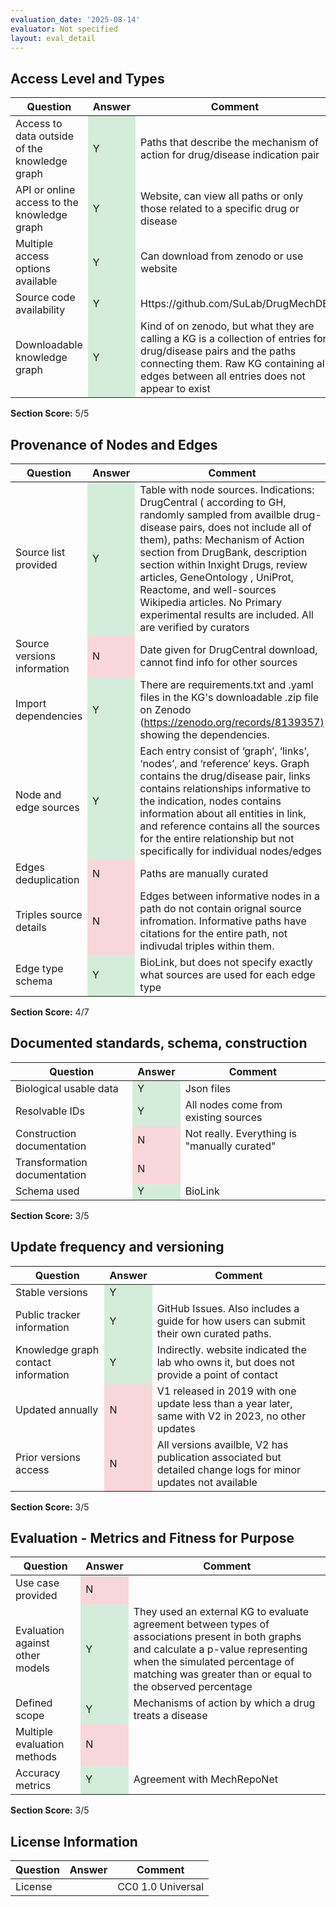 ```yaml
---
evaluation_date: '2025-08-14'
evaluator: Not specified
layout: eval_detail
---
```


## Access Level and Types
<div class="table-responsive">
<table class="table table-striped">
<thead><tr><th>Question</th><th>Answer</th><th>Comment</th></tr></thead><tbody>
<tr><td>Access to data outside of the knowledge graph</td><td style="background-color:#d4edda;">Y</td><td>Paths that describe the mechanism of action for drug/disease indication pair</td></tr>
<tr><td>API or online access to the knowledge graph</td><td style="background-color:#d4edda;">Y</td><td>Website, can view all paths or only those related to a specific drug or disease</td></tr>
<tr><td>Multiple access options available</td><td style="background-color:#d4edda;">Y</td><td>Can download from zenodo or use website</td></tr>
<tr><td>Source code availability</td><td style="background-color:#d4edda;">Y</td><td>Https://github.com/SuLab/DrugMechDB</td></tr>
<tr><td>Downloadable knowledge graph</td><td style="background-color:#d4edda;">Y</td><td>Kind of on zenodo, but what they are calling a KG is a collection of entries for drug/disease pairs and the paths connecting them. Raw KG containing all edges between all entries does not appear to exist</td></tr>
</tbody></table></div>
<p><strong>Section Score:</strong> 5/5</p>

## Provenance of Nodes and Edges
<div class="table-responsive">
<table class="table table-striped">
<thead><tr><th>Question</th><th>Answer</th><th>Comment</th></tr></thead><tbody>
<tr><td>Source list provided</td><td style="background-color:#d4edda;">Y</td><td>Table with node sources. Indications: DrugCentral ( according to GH, randomly sampled from availble drug-disease pairs, does not include all of them), paths: Mechanism of Action section from DrugBank, description section within Inxight Drugs, review articles, GeneOntology , UniProt, Reactome, and well-sources Wikipedia articles. No Primary experimental results are included. All are verified by curators</td></tr>
<tr><td>Source versions information</td><td style="background-color:#f8d7da;">N</td><td>Date given for DrugCentral download, cannot find info for other sources</td></tr>
<tr><td>Import dependencies</td><td style="background-color:#d4edda;">Y</td><td>There are requirements.txt and .yaml files in the KG&#x27;s downloadable .zip file on Zenodo (<a href="https://zenodo.org/records/8139357)">https://zenodo.org/records/8139357)</a> showing the dependencies.</td></tr>
<tr><td>Node and edge sources</td><td style="background-color:#d4edda;">Y</td><td>Each entry consist of ‘graph’, ‘links’, ‘nodes’, and ‘reference’ keys. Graph contains the drug/disease pair, links contains relationships informative to the indication, nodes contains information about all entities in link, and reference contains all the sources for the entire relationship but not specifically for individual nodes/edges</td></tr>
<tr><td>Edges deduplication</td><td style="background-color:#f8d7da;">N</td><td>Paths are manually curated</td></tr>
<tr><td>Triples source details</td><td style="background-color:#f8d7da;">N</td><td>Edges between informative nodes in a path do not contain orignal source infromation. Informative paths have citations for the entire path, not indivudal triples within them.</td></tr>
<tr><td>Edge type schema</td><td style="background-color:#d4edda;">Y</td><td>BioLink, but does not specify exactly what sources are used for each edge type</td></tr>
</tbody></table></div>
<p><strong>Section Score:</strong> 4/7</p>

## Documented standards, schema, construction
<div class="table-responsive">
<table class="table table-striped">
<thead><tr><th>Question</th><th>Answer</th><th>Comment</th></tr></thead><tbody>
<tr><td>Biological usable data</td><td style="background-color:#d4edda;">Y</td><td>Json files</td></tr>
<tr><td>Resolvable IDs</td><td style="background-color:#d4edda;">Y</td><td>All nodes come from existing sources</td></tr>
<tr><td>Construction documentation</td><td style="background-color:#f8d7da;">N</td><td>Not really. Everything is &quot;manually curated&quot;</td></tr>
<tr><td>Transformation documentation</td><td style="background-color:#f8d7da;">N</td><td></td></tr>
<tr><td>Schema used</td><td style="background-color:#d4edda;">Y</td><td>BioLink</td></tr>
</tbody></table></div>
<p><strong>Section Score:</strong> 3/5</p>

## Update frequency and versioning
<div class="table-responsive">
<table class="table table-striped">
<thead><tr><th>Question</th><th>Answer</th><th>Comment</th></tr></thead><tbody>
<tr><td>Stable versions</td><td style="background-color:#d4edda;">Y</td><td></td></tr>
<tr><td>Public tracker information</td><td style="background-color:#d4edda;">Y</td><td>GitHub Issues. Also includes a guide for how users can submit their own curated paths.</td></tr>
<tr><td>Knowledge graph contact information</td><td style="background-color:#d4edda;">Y</td><td>Indirectly. website indicated the lab who owns it, but does not provide a point of contact</td></tr>
<tr><td>Updated annually</td><td style="background-color:#f8d7da;">N</td><td>V1 released in 2019 with one update less than a year later, same with V2 in 2023, no other updates</td></tr>
<tr><td>Prior versions access</td><td style="background-color:#f8d7da;">N</td><td>All versions availble, V2 has publication associated but detailed change logs for minor updates not available</td></tr>
</tbody></table></div>
<p><strong>Section Score:</strong> 3/5</p>

## Evaluation - Metrics and Fitness for Purpose
<div class="table-responsive">
<table class="table table-striped">
<thead><tr><th>Question</th><th>Answer</th><th>Comment</th></tr></thead><tbody>
<tr><td>Use case provided</td><td style="background-color:#f8d7da;">N</td><td></td></tr>
<tr><td>Evaluation against other models</td><td style="background-color:#d4edda;">Y</td><td>They used an external KG to evaluate agreement between types of associations present in both graphs and calculate a p-value representing when the simulated percentage of matching was greater than or equal to the observed percentage</td></tr>
<tr><td>Defined scope</td><td style="background-color:#d4edda;">Y</td><td>Mechanisms of action by which a drug treats a disease</td></tr>
<tr><td>Multiple evaluation methods</td><td style="background-color:#f8d7da;">N</td><td></td></tr>
<tr><td>Accuracy metrics</td><td style="background-color:#d4edda;">Y</td><td>Agreement with MechRepoNet</td></tr>
</tbody></table></div>
<p><strong>Section Score:</strong> 3/5</p>

## License Information
<div class="table-responsive">
<table class="table table-striped">
<thead><tr><th>Question</th><th>Answer</th><th>Comment</th></tr></thead><tbody>
<tr><td>License</td><td></td><td>CC0 1.0 Universal</td></tr>
</tbody></table></div>

